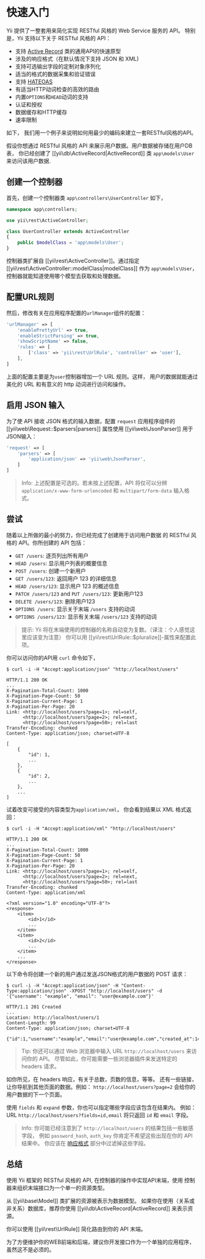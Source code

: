 快速入门
===========

Yii 提供了一整套用来简化实现 RESTful 风格的 Web Service 服务的 API。
特别是，Yii 支持以下关于 RESTful 风格的 API：

* 支持 [Active Record](db-active-record.md) 类的通用API的快速原型
* 涉及的响应格式（在默认情况下支持 JSON 和 XML)
* 支持可选输出字段的定制对象序列化
* 适当的格式的数据采集和验证错误
* 支持 [HATEOAS](http://en.wikipedia.org/wiki/HATEOAS)
* 有适当HTTP动词检查的高效的路由
* 内置`OPTIONS`和`HEAD`动词的支持
* 认证和授权
* 数据缓存和HTTP缓存
* 速率限制


如下， 我们用一个例子来说明如何用最少的编码来建立一套RESTful风格的API。

假设你想通过 RESTful 风格的 API 来展示用户数据。用户数据被存储在用户DB表，
你已经创建了 [[yii\db\ActiveRecord|ActiveRecord]] 类 `app\models\User` 来访问该用户数据.


## 创建一个控制器 <span id="creating-controller"></span>

首先，创建一个控制器类 `app\controllers\UserController` 如下，

```php
namespace app\controllers;

use yii\rest\ActiveController;

class UserController extends ActiveController
{
    public $modelClass = 'app\models\User';
}
```

控制器类扩展自 [[yii\rest\ActiveController]]。通过指定 
[[yii\rest\ActiveController::modelClass|modelClass]]
作为 `app\models\User`， 控制器就能知道使用哪个模型去获取和处理数据。


## 配置URL规则 <span id="configuring-url-rules"></span>

然后，修改有关在应用程序配置的`urlManager`组件的配置：

```php
'urlManager' => [
    'enablePrettyUrl' => true,
    'enableStrictParsing' => true,
    'showScriptName' => false,
    'rules' => [
        ['class' => 'yii\rest\UrlRule', 'controller' => 'user'],
    ],
]
```

上面的配置主要是为`user`控制器增加一个 URL 规则。这样，
用户的数据就能通过美化的 URL 和有意义的 http 动词进行访问和操作。


## 启用 JSON 输入 <span id="enabling-json-input"></span>

为了使 API 接收 JSON 格式的输入数据，配置 `request` 应用程序组件的 [[yii\web\Request::$parsers|parsers]]
属性使用 [[yii\web\JsonParser]] 用于JSON输入： 

```php
'request' => [
    'parsers' => [
        'application/json' => 'yii\web\JsonParser',
    ]
]
```

> Info: 上述配置是可选的。若未按上述配置，API 将仅可以分辨 
  `application/x-www-form-urlencoded` 和 `multipart/form-data` 输入格式。


## 尝试 <span id="trying-it-out"></span>

随着以上所做的最小的努力，你已经完成了创建用于访问用户数据
的 RESTful 风格的 API。你所创建的 API 包括：

* `GET /users`: 逐页列出所有用户
* `HEAD /users`: 显示用户列表的概要信息
* `POST /users`: 创建一个新用户
* `GET /users/123`: 返回用户 123 的详细信息
* `HEAD /users/123`: 显示用户 123 的概述信息
* `PATCH /users/123` and `PUT /users/123`: 更新用户123
* `DELETE /users/123`: 删除用户123
* `OPTIONS /users`: 显示关于末端 `/users` 支持的动词
* `OPTIONS /users/123`: 显示有关末端 `/users/123` 支持的动词

> 提示: Yii 将在末端使用的控制器的名称自动变为复数。（译注：个人感觉这里应该变为注意）
> 你可以用 [[yii\rest\UrlRule::$pluralize]]-属性来配置此项。

你可以访问你的API用 `curl` 命令如下，

```
$ curl -i -H "Accept:application/json" "http://localhost/users"

HTTP/1.1 200 OK
...
X-Pagination-Total-Count: 1000
X-Pagination-Page-Count: 50
X-Pagination-Current-Page: 1
X-Pagination-Per-Page: 20
Link: <http://localhost/users?page=1>; rel=self, 
      <http://localhost/users?page=2>; rel=next, 
      <http://localhost/users?page=50>; rel=last
Transfer-Encoding: chunked
Content-Type: application/json; charset=UTF-8

[
    {
        "id": 1,
        ...
    },
    {
        "id": 2,
        ...
    },
    ...
]
```

试着改变可接受的内容类型为`application/xml`，
你会看到结果以 XML 格式返回：

```
$ curl -i -H "Accept:application/xml" "http://localhost/users"

HTTP/1.1 200 OK
...
X-Pagination-Total-Count: 1000
X-Pagination-Page-Count: 50
X-Pagination-Current-Page: 1
X-Pagination-Per-Page: 20
Link: <http://localhost/users?page=1>; rel=self, 
      <http://localhost/users?page=2>; rel=next, 
      <http://localhost/users?page=50>; rel=last
Transfer-Encoding: chunked
Content-Type: application/xml

<?xml version="1.0" encoding="UTF-8"?>
<response>
    <item>
        <id>1</id>
        ...
    </item>
    <item>
        <id>2</id>
        ...
    </item>
    ...
</response>
```

以下命令将创建一个新的用户通过发送JSON格式的用户数据的 POST 请求：

```
$ curl -i -H "Accept:application/json" -H "Content-Type:application/json" -XPOST "http://localhost/users" -d '{"username": "example", "email": "user@example.com"}'

HTTP/1.1 201 Created
...
Location: http://localhost/users/1
Content-Length: 99
Content-Type: application/json; charset=UTF-8

{"id":1,"username":"example","email":"user@example.com","created_at":1414674789,"updated_at":1414674789}
```

> Tip: 你还可以通过 Web 浏览器中输入 URL `http://localhost/users` 来访问你的 API。
  尽管如此，你可能需要一些浏览器插件来发送特定的 headers 请求。

如你所见，在 headers 响应，有关于总数，页数的信息，等等。
还有一些链接，让你导航到其他页面的数据。例如： `http://localhost/users?page=2`
会给你的用户数据的下一个页面。

使用 `fields` 和 `expand` 参数，你也可以指定哪些字段应该包含在结果内。
例如：URL `http://localhost/users?fields=id,email` 将只返回 `id` 和 `email` 字段。


> Info: 你可能已经注意到了 `http://localhost/users` 的结果包括一些敏感字段，
> 例如 `password_hash`, `auth_key` 你肯定不希望这些出现在你的 API 结果中。
> 你应该在 [响应格式](rest-response-formatting.md) 部分中过滤掉这些字段。


## 总结 <span id="summary"></span>

使用 Yii 框架的 RESTful 风格的 API, 在控制器的操作中实现API末端，使用
控制器来组织末端接口为一个单一的资源类型。

从 [[yii\base\Model]] 类扩展的资源被表示为数据模型。
如果你在使用（关系或非关系）数据库，推荐你使用 [[yii\db\ActiveRecord|ActiveRecord]]
来表示资源。

你可以使用 [[yii\rest\UrlRule]] 简化路由到你的 API 末端。

为了方便维护你的WEB前端和后端，建议你开发接口作为一个单独的应用程序，
虽然这不是必须的。
